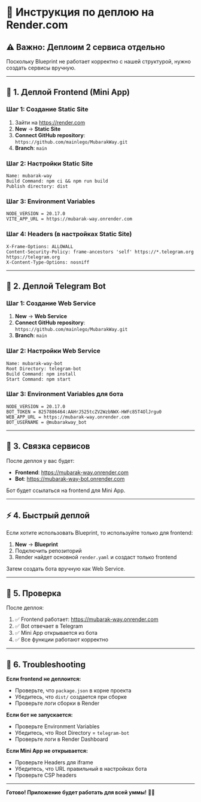 # 🚀 Инструкция по деплою на Render.com

## ⚠️ Важно: Деплоим 2 сервиса отдельно

Поскольку Blueprint не работает корректно с нашей структурой, нужно создать сервисы вручную.

---

## 📱 1. Деплой Frontend (Mini App)

### Шаг 1: Создание Static Site
1. Зайти на https://render.com
2. **New** → **Static Site**
3. **Connect GitHub repository**: `https://github.com/mainlego/MubarakWay.git`
4. **Branch**: `main`

### Шаг 2: Настройки Static Site
```
Name: mubarak-way
Build Command: npm ci && npm run build
Publish directory: dist
```

### Шаг 3: Environment Variables
```
NODE_VERSION = 20.17.0
VITE_APP_URL = https://mubarak-way.onrender.com
```

### Шаг 4: Headers (в настройках Static Site)
```
X-Frame-Options: ALLOWALL
Content-Security-Policy: frame-ancestors 'self' https://*.telegram.org https://telegram.org
X-Content-Type-Options: nosniff
```

---

## 🤖 2. Деплой Telegram Bot

### Шаг 1: Создание Web Service
1. **New** → **Web Service**
2. **Connect GitHub repository**: `https://github.com/mainlego/MubarakWay.git`
3. **Branch**: `main`

### Шаг 2: Настройки Web Service
```
Name: mubarak-way-bot
Root Directory: telegram-bot
Build Command: npm install
Start Command: npm start
```

### Шаг 3: Environment Variables для бота
```
NODE_VERSION = 20.17.0
BOT_TOKEN = 8257886464:AAHrJ525tcZV2WzbNWX-HWFc85T4OlJrgu0
WEB_APP_URL = https://mubarak-way.onrender.com
BOT_USERNAME = @mubarakway_bot
```

---

## 🔗 3. Связка сервисов

После деплоя у вас будет:

- **Frontend**: https://mubarak-way.onrender.com
- **Bot**: https://mubarak-way-bot.onrender.com

Бот будет ссылаться на frontend для Mini App.

---

## ⚡ 4. Быстрый деплой

Если хотите использовать Blueprint, то используйте только для frontend:

1. **New** → **Blueprint**
2. Подключить репозиторий
3. Render найдет основной `render.yaml` и создаст только frontend

Затем создать бота вручную как Web Service.

---

## 🎯 5. Проверка

После деплоя:

1. ✅ Frontend работает: https://mubarak-way.onrender.com
2. ✅ Bot отвечает в Telegram
3. ✅ Mini App открывается из бота
4. ✅ Все функции работают корректно

---

## 🔧 6. Troubleshooting

**Если frontend не деплоится:**
- Проверьте, что `package.json` в корне проекта
- Убедитесь, что `dist/` создается при сборке
- Проверьте логи сборки в Render

**Если бот не запускается:**
- Проверьте Environment Variables
- Убедитесь, что Root Directory = `telegram-bot`
- Проверьте логи в Render Dashboard

**Если Mini App не открывается:**
- Проверьте Headers для iframe
- Убедитесь, что URL правильный в настройках бота
- Проверьте CSP headers

---

**Готово! Приложение будет работать для всей уммы!** 🕌✨